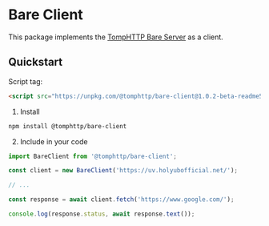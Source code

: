 # Bare Client

This package implements the [TompHTTP Bare Server](https://github.com/tomphttp/specifications/blob/master/BareServer.md) as a client.

## Quickstart

Script tag:

```html
<script src="https://unpkg.com/@tomphttp/bare-client@1.0.2-beta-readme5/dist/BareClient.umd.min.cjs"></script>
```

1. Install

```sh
npm install @tomphttp/bare-client
```

2. Include in your code

```js
import BareClient from '@tomphttp/bare-client';

const client = new BareClient('https://uv.holyubofficial.net/');

// ...

const response = await client.fetch('https://www.google.com/');

console.log(response.status, await response.text());
```
